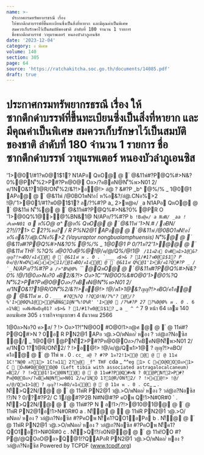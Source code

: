 ```yaml
---
name: >-
  ประกาศกรมทรัพยากรธรณี เรื่อง
  ให้ซากดึกดำบรรพ์ที่ขึ้นทะเบียนซึ่งเป็นสิ่งที่หายาก และมีคุณค่าเป็นพิเศษ
  สมควรเก็บรักษาไว้เป็นสมบัติของชาติ ลำดับที่ 180 จำนวน 1 รายการ
  ชื่อซากดึกดำบรรพ์ วายุแรพเตอร์ หนองบัวลำภูเอนซิส
date: '2023-12-04'
category: ง พิเศษ
volume: 140
section: 305
page: 64
source: 'https://ratchakitcha.soc.go.th/documents/14085.pdf'
draft: true
---
```


# ประกาศกรมทรัพยากรธรณี เรื่อง ให้ซากดึกดำบรรพ์ที่ขึ้นทะเบียนซึ่งเป็นสิ่งที่หายาก และมีคุณค่าเป็นพิเศษ สมควรเก็บรักษาไว้เป็นสมบัติของชาติ ลำดับที่ 180 จำนวน 1 รายการ ชื่อซากดึกดำบรรพ์ วายุแรพเตอร์ หนองบัวลำภูเอนซิส

'1>@01/#1?พ0@1$1? N1APอ QหO@ @  ํ @&11พ์#?P@Q%#>N&?0%@PN'็%2>P#?Pห@0@ Oล>/?คBคN@N'็%พ>N01 2/ค/1NO&1?1@R/ON'็%2/&?!>อ@!> ลํ@ ? &#?P _b^ ํ@%/% _ 1@0@1 APอ@ @  ํ @&11พ์ /@0BO1พN!อ1์ ห%อ&?/ลํ@.CNอ%>2 !@/'1>@01/#1?พ0@1$1? ล/?%#?P a_ 2>ห@ค/ `_`a N1APอ QหO@ @  ํ @&11พ์ N'็%@ @  ํ @&11พ์#?P@Q%#>N&?0% @PR O '1>@0Q%1@>@%BN&1@ N/APอ/?%#?P `b !Bล@ค/ `_`a NลN/ _aa !อ%พ>N01 `_a  ห%O@ a^ ํ@ห% QหO@ @  ํ @&11พ์ '1>N.# / ลBN/ 2?!/์/?1> C 2?%หล? / R P%N2@1์ APอ@ @  ํ @&11พ์ /@0BO1พN!อ1์ ห%อ&?/ลํ@.CNอ%>2 (Vayuraptor nongbualamphuensis) N'็%@ @  ํ @&11พ์#?P@Q%#>N&?0% ํ@%/% _ 1@0@1 P 0/?1ห?2'1>ํ@@ @  ํ @&11พ์ THF %?Q% อ@0?0อํ@%@!@/ค/@/Q%/@!1@ `` /11ค2อ OหNพ1>1@&?ญญ?!>คBO/ค1อ@ @  ํ @&11พ์ พ . 0 . `___ อ$>& ? 1/#1?พ0@1$1? P 0ค/@/NหO%อ&อค>11/@1คBO/ค1อ@ @  ํ @&11พ์ Q%@1'1>B/ค1?Q#?P _ / `_`` N/APอ/?%#?P `a />"B%@0% `_`` @QหO@ @  ํ @&11พ์#?P@Q%#>N&?0% !@/1@0ล>Nอ?0 คB2/&?!> Oล>1C'"N@0O%&#O@0'1>@0%?Q N'็%2>P#?Pห@0@Oล>/?คBคN@N'็%พ>N01 2/ค/1NO&1?1@R/ON'็%2/&?!>อ@!> !@/พ1>1@&?ญญ?!>คBO/ค1อ@ @  ํ @&11พ์ พ . 0 . `___ #?Q%?Q !?QO!N/?%"? @/?%'1>@0Q%1@>@%BN&1@N'็%!O%R' '1>@0  /?%#?P 27 ?%0@0% พ . 0 . `_` 6 อ1%B หลNอNพOญ01? อ$>& ? 1/#1?พ0@1$1? ` _ ` a _ ^ ^ ` 7 9 หน้า 64 เลม 140 ตอนพิเศษ 305 ง ราชกิจจานุเบกษา 4 ธันวาคม 2566

1@0ล>Nอ?0 ค>ส/ ? !> Oล>1?!"N@0O #O@0!1>ก@ศ @ @  ํ @ 11พ์#?P@Q#>N ? 0อ R PN2@1์ APอ ว@.>O/พNตอ/์ หอง ? วลํ@ภ?Nอซิส ํ@/ _ 1@0@1 @PN!็2>P#?Pห@0@Oล>/?คBคN@N!็พ>N01 2/ค/1NO 1?1@R/ON!็2/ ? !>อ@!> !@/ค/@/Qพ1>1@ ? ญญ?!>คBO/ค1อ@ @  ํ @ 11พ์ พ . 0 . `cc_ ลํ@ ? #?P 1ห?2!1>ํ@ @ @  ํ @ 11พ์ 1C!"N@0 ล?1> 1C!พ11 2?ฐ@ _f^ THF `cda _ ^^`eg 1> C หO@OOOล>1> C  OอN#O@O@O@0 (Left tibia with associated astragalocalcaneum) คB2/ ? !>Q@1!1>@0N!็@ @  ํ @ 11พ์#?P@Q#>N ? 0@PN!็2>P#?Pห@0@Oล>/?คBคN@N!็พ>N01 2/ค/1NO 1?1@R/ON!็2/ ? !>อ@!> !@/ค/@/Qพ1>1@ ? ญญ?!>คBO/ค1อ@ @  ํ @ 11พ์ พ . 0 . `cc_ _ . N!็>Q2N/@ @  ํ @ 11พ์R PN2@1์ ว@.>O/พNตอ/์ หอง ? วลํ@ภ?Nอซิส !?/N ? 0/?#?P2/ C 1์/@#?P2B N#N@#?P คOพ Q!1>N#0R#0 ` . N!็>Q2N/@ @  ํ @ 11พ์#?P N  อ!1>/?!>@10@1@@ @  ํ @ 11พ์R PN2@1์อ!1>N#0R#0 a . N!็@ @  ํ @ 11พ์R PN2@1์ ว@.>O/พNตอ/์ หอง ? วลํ@ภ?Nอซิส #?PคOพ N!็ค1?QO1อPล b . N!็@ @  ํ @ 11พ์R PN2@1์ ว@.>O/พNตอ/์ หอง ? วลํ@ภ?Nอซิส #?PคOพ N!็ค1?QO1อ!1>N#0R#0 c . N!็>Q!?/อ0N@@ @  ํ @ 11พ์!OO #?Pํ@/@QOอO@อ>Q@1!?QAPอR PN2@1์ ว@.>O/พNตอ/์ หอง ? วลํ@ภ?Nอซิส Powered by TCPDF (www.tcpdf.org)
